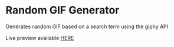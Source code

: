 # Random GIF Generator

Generates random GIF based on a search term using the giphy API

Live preview available [HERE](https://abbasio.github.io/random-gif-generator/)
